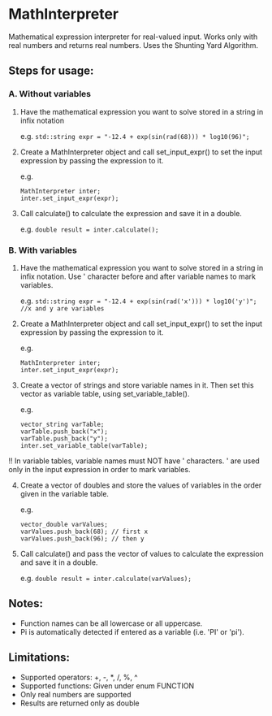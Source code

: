 # MathInterpreter
Mathematical expression interpreter for real-valued input.
Works only with real numbers and returns real numbers. Uses the Shunting
Yard Algorithm.

## Steps for usage:

### A. Without variables
1. Have the mathematical expression you want to solve stored in a string in infix notation
		  
	e.g. `std::string expr = "-12.4 + exp(sin(rad(68))) * log10(96)";`

2. Create a MathInterpreter object and call set_input_expr() to set the input expression by passing the expression to it.
	
	e.g.
	```
	MathInterpreter inter; 
	inter.set_input_expr(expr);
	```

3. Call calculate() to calculate the expression and save it in a double.
		   
	e.g. `double result = inter.calculate();`

### B. With variables
1. Have the mathematical expression you want to solve stored in a string in infix notation. Use ' character before and after variable names to mark variables.

	e.g. `std::string expr = "-12.4 + exp(sin(rad('x'))) * log10('y')"; //x and y are variables`
		
2. Create a MathInterpreter object and call set_input_expr() to set the input expression by passing the expression to it.

	e.g. 
	```
	MathInterpreter inter; 
	inter.set_input_expr(expr);
	```

3. Create a vector of strings and store variable names in it. Then set this vector as variable table, using set_variable_table().

	e.g. 
	```
	vector_string varTable; 
	varTable.push_back("x"); 
	varTable.push_back("y"); 
	inter.set_variable_table(varTable);
	```

!! In variable tables, variable names must NOT have ' characters. ' are used only in the input expression in order to mark variables.

4. Create a vector of doubles and store the values of variables in the order given in the variable table.

	e.g. 
	```
	vector_double varValues; 
	varValues.push_back(68); // first x 
	varValues.push_back(96); // then y
	```

5. Call calculate() and pass the vector of values to calculate the expression and save it in a double.

	e.g. `double result = inter.calculate(varValues);`

## Notes:
  - Function names can be all lowercase or all uppercase.
  - Pi is automatically detected if entered as a variable (i.e. 'PI' or 'pi').

## Limitations:
  - Supported operators: +, -, *, /, %, ^
  - Supported functions: Given under enum FUNCTION
  - Only real numbers are supported
  - Results are returned only as double
